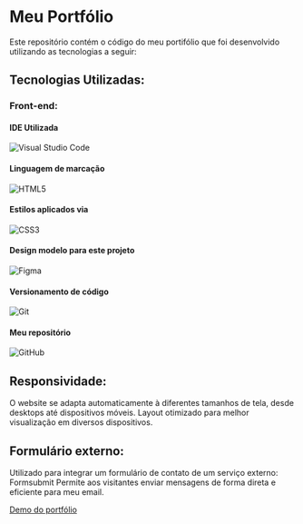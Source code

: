 # Meu Portfólio

Este repositório contém o código do meu portifólio que foi desenvolvido utilizando as tecnologias a seguir:


## Tecnologias Utilizadas:

### Front-end:

#### IDE Utilizada

![Visual Studio Code](https://img.shields.io/badge/Visual_Studio_Code-0078D4?style=for-the-badge&logo=visual%20studio%20code&logoColor=whit)

#### Linguagem de marcação

![HTML5](https://img.shields.io/badge/HTML5-E34F26?style=for-the-badge&logo=html5&logoColor=white)

#### Estilos aplicados via

![CSS3](https://img.shields.io/badge/CSS3-1572B6?style=for-the-badge&logo=css3&logoColor=white)

#### Design modelo para este projeto

![Figma](https://img.shields.io/badge/Figma-F24E1E?style=for-the-badge&logo=figma&logoColor=white)



#### Versionamento de código

![Git](https://img.shields.io/badge/git-%23F05033.svg?style=for-the-badge&logo=git&logoColor=white)

#### Meu repositório

![GitHub](https://img.shields.io/badge/github-%23121011.svg?style=for-the-badge&logo=github&logoColor=white)

## Responsividade:

O website se adapta automaticamente à diferentes tamanhos de tela, desde desktops até dispositivos móveis.
Layout otimizado para melhor visualização em diversos dispositivos.

## Formulário externo:

Utilizado para integrar um formulário de contato de um serviço externo: Formsubmit
Permite aos visitantes enviar mensagens de forma direta e eficiente para meu email.

[Demo do portfólio](https://luscas-dev-portifolio.vercel.app/)
